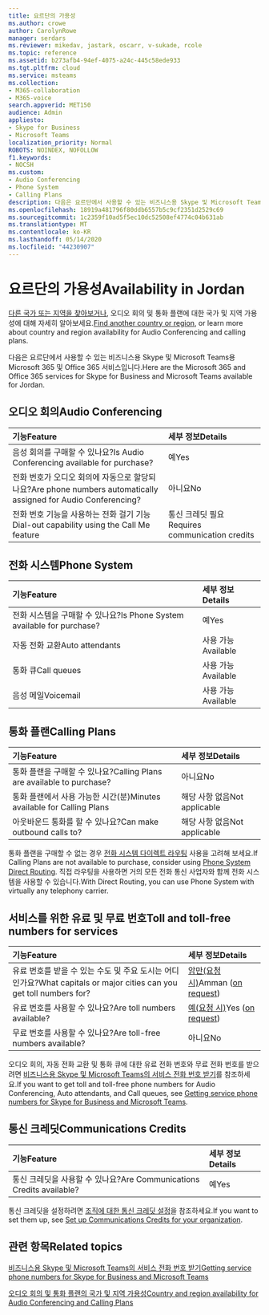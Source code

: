 ```yaml
---
title: 요르단의 가용성
ms.author: crowe
author: CarolynRowe
manager: serdars
ms.reviewer: mikedav, jastark, oscarr, v-sukade, rcole
ms.topic: reference
ms.assetid: b273afb4-94ef-4075-a24c-445c58ede933
ms.tgt.pltfrm: cloud
ms.service: msteams
ms.collection:
- M365-collaboration
- M365-voice
search.appverid: MET150
audience: Admin
appliesto:
- Skype for Business
- Microsoft Teams
localization_priority: Normal
ROBOTS: NOINDEX, NOFOLLOW
f1.keywords:
- NOCSH
ms.custom:
- Audio Conferencing
- Phone System
- Calling Plans
description: 다음은 요르단에서 사용할 수 있는 비즈니스용 Skype 및 Microsoft Teams용 Microsoft 365 및 Office 365 서비스입니다.
ms.openlocfilehash: 18919a481796f80ddb6557b5c9cf2351d2529c69
ms.sourcegitcommit: 1c2359f10ad5f5ec10dc52508ef4774c04b631ab
ms.translationtype: MT
ms.contentlocale: ko-KR
ms.lasthandoff: 05/14/2020
ms.locfileid: "44230907"
---
```

# <a name="availability-in-jordan"></a><span data-ttu-id="29078-103">요르단의 가용성</span><span class="sxs-lookup"><span data-stu-id="29078-103">Availability in Jordan</span></span>

<span data-ttu-id="29078-104">[다른 국가 또는 지역을 찾아보거나](country-and-region-availability-for-audio-conferencing-and-calling-plans.md), 오디오 회의 및 통화 플랜에 대한 국가 및 지역 가용성에 대해 자세히 알아보세요.</span><span class="sxs-lookup"><span data-stu-id="29078-104">[Find another country or region](country-and-region-availability-for-audio-conferencing-and-calling-plans.md), or learn more about country and region availability for Audio Conferencing and calling plans.</span></span>

<span data-ttu-id="29078-105">다음은 요르단에서 사용할 수 있는 비즈니스용 Skype 및 Microsoft Teams용 Microsoft 365 및 Office 365 서비스입니다.</span><span class="sxs-lookup"><span data-stu-id="29078-105">Here are the Microsoft 365 and Office 365 services for Skype for Business and Microsoft Teams available for Jordan.</span></span>
  
## <a name="audio-conferencing"></a><span data-ttu-id="29078-106">오디오 회의</span><span class="sxs-lookup"><span data-stu-id="29078-106">Audio Conferencing</span></span>

|<span data-ttu-id="29078-107">**기능**</span><span class="sxs-lookup"><span data-stu-id="29078-107">**Feature**</span></span>|<span data-ttu-id="29078-108">**세부 정보**</span><span class="sxs-lookup"><span data-stu-id="29078-108">**Details**</span></span>|
|:-----|:-----|
|<span data-ttu-id="29078-109">음성 회의를 구매할 수 있나요?</span><span class="sxs-lookup"><span data-stu-id="29078-109">Is Audio Conferencing available for purchase?</span></span>  <br/> |<span data-ttu-id="29078-110">예</span><span class="sxs-lookup"><span data-stu-id="29078-110">Yes</span></span>  <br/> |
|<span data-ttu-id="29078-111">전화 번호가 오디오 회의에 자동으로 할당되나요?</span><span class="sxs-lookup"><span data-stu-id="29078-111">Are phone numbers automatically assigned for Audio Conferencing?</span></span>  <br/> |<span data-ttu-id="29078-112">아니요</span><span class="sxs-lookup"><span data-stu-id="29078-112">No</span></span>  <br/> |
|<span data-ttu-id="29078-113">전화 번호 기능을 사용하는 전화 걸기 기능</span><span class="sxs-lookup"><span data-stu-id="29078-113">Dial-out capability using the Call Me feature</span></span>  <br/> |<span data-ttu-id="29078-114">통신 크레딧 필요</span><span class="sxs-lookup"><span data-stu-id="29078-114">Requires communication credits</span></span>  <br/> |
   
## <a name="phone-system"></a><span data-ttu-id="29078-115">전화 시스템</span><span class="sxs-lookup"><span data-stu-id="29078-115">Phone System</span></span>

|<span data-ttu-id="29078-116">**기능**</span><span class="sxs-lookup"><span data-stu-id="29078-116">**Feature**</span></span>|<span data-ttu-id="29078-117">**세부 정보**</span><span class="sxs-lookup"><span data-stu-id="29078-117">**Details**</span></span>|
|:-----|:-----|
|<span data-ttu-id="29078-118">전화 시스템을 구매할 수 있나요?</span><span class="sxs-lookup"><span data-stu-id="29078-118">Is Phone System available for purchase?</span></span>  <br/> |<span data-ttu-id="29078-119">예</span><span class="sxs-lookup"><span data-stu-id="29078-119">Yes</span></span>  <br/> |
| <span data-ttu-id="29078-120">자동 전화 교환</span><span class="sxs-lookup"><span data-stu-id="29078-120">Auto attendants</span></span> <br/> |<span data-ttu-id="29078-121">사용 가능</span><span class="sxs-lookup"><span data-stu-id="29078-121">Available</span></span>  <br/> |
|<span data-ttu-id="29078-122">통화 큐</span><span class="sxs-lookup"><span data-stu-id="29078-122">Call queues</span></span>  <br/> |<span data-ttu-id="29078-123">사용 가능</span><span class="sxs-lookup"><span data-stu-id="29078-123">Available</span></span>  <br/> |
|<span data-ttu-id="29078-124">음성 메일</span><span class="sxs-lookup"><span data-stu-id="29078-124">Voicemail</span></span>  <br/> |<span data-ttu-id="29078-125">사용 가능</span><span class="sxs-lookup"><span data-stu-id="29078-125">Available</span></span>  <br/> |
   
## <a name="calling-plans"></a><span data-ttu-id="29078-126">통화 플랜</span><span class="sxs-lookup"><span data-stu-id="29078-126">Calling Plans</span></span>

|<span data-ttu-id="29078-127">**기능**</span><span class="sxs-lookup"><span data-stu-id="29078-127">**Feature**</span></span>|<span data-ttu-id="29078-128">**세부 정보**</span><span class="sxs-lookup"><span data-stu-id="29078-128">**Details**</span></span>|
|:-----|:-----|
|<span data-ttu-id="29078-129">통화 플랜을 구매할 수 있나요?</span><span class="sxs-lookup"><span data-stu-id="29078-129">Calling Plans are available to purchase?</span></span>  <br/> |<span data-ttu-id="29078-130">아니요</span><span class="sxs-lookup"><span data-stu-id="29078-130">No</span></span>  <br/> |
|<span data-ttu-id="29078-131">통화 플랜에서 사용 가능한 시간(분)</span><span class="sxs-lookup"><span data-stu-id="29078-131">Minutes available for Calling Plans</span></span>  <br/> |<span data-ttu-id="29078-132">해당 사항 없음</span><span class="sxs-lookup"><span data-stu-id="29078-132">Not applicable</span></span>  <br/> |
|<span data-ttu-id="29078-133">아웃바운드 통화를 할 수 있나요?</span><span class="sxs-lookup"><span data-stu-id="29078-133">Can make outbound calls to?</span></span>  <br/> |<span data-ttu-id="29078-134">해당 사항 없음</span><span class="sxs-lookup"><span data-stu-id="29078-134">Not applicable</span></span>  <br/> |

<span data-ttu-id="29078-135">통화 플랜을 구매할 수 없는 경우 [전화 시스템 다이렉트 라우팅](../direct-routing-landing-page.md) 사용을 고려해 보세요.</span><span class="sxs-lookup"><span data-stu-id="29078-135">If Calling Plans are not available to purchase, consider using [Phone System Direct Routing](../direct-routing-landing-page.md).</span></span> <span data-ttu-id="29078-136">직접 라우팅을 사용하면 거의 모든 전화 통신 사업자와 함께 전화 시스템을 사용할 수 있습니다.</span><span class="sxs-lookup"><span data-stu-id="29078-136">With Direct Routing, you can use Phone System with virtually any telephony carrier.</span></span>
   
## <a name="toll-and-toll-free-numbers-for-services"></a><span data-ttu-id="29078-137">서비스를 위한 유료 및 무료 번호</span><span class="sxs-lookup"><span data-stu-id="29078-137">Toll and toll-free numbers for services</span></span>

|<span data-ttu-id="29078-138">**기능**</span><span class="sxs-lookup"><span data-stu-id="29078-138">**Feature**</span></span>|<span data-ttu-id="29078-139">**세부 정보**</span><span class="sxs-lookup"><span data-stu-id="29078-139">**Details**</span></span>|
|:-----|:-----|
|<span data-ttu-id="29078-140">유료 번호를 받을 수 있는 수도 및 주요 도시는 어디인가요?</span><span class="sxs-lookup"><span data-stu-id="29078-140">What capitals or major cities can you get toll numbers for?</span></span>  <br/> |<span data-ttu-id="29078-141">[암만(요청 시)](../manage-phone-numbers-for-your-organization/contact-pstn-service-desk.md)</span><span class="sxs-lookup"><span data-stu-id="29078-141">Amman ([on request](../manage-phone-numbers-for-your-organization/contact-pstn-service-desk.md))</span></span>  <br/> |
|<span data-ttu-id="29078-142">유료 번호를 사용할 수 있나요?</span><span class="sxs-lookup"><span data-stu-id="29078-142">Are toll numbers available?</span></span>  <br/> |<span data-ttu-id="29078-143">[예(요청 시)](../manage-phone-numbers-for-your-organization/contact-pstn-service-desk.md)</span><span class="sxs-lookup"><span data-stu-id="29078-143">Yes ([on request](../manage-phone-numbers-for-your-organization/contact-pstn-service-desk.md))</span></span>  <br/> |
|<span data-ttu-id="29078-144">무료 번호를 사용할 수 있나요?</span><span class="sxs-lookup"><span data-stu-id="29078-144">Are toll-free numbers available?</span></span>  <br/> |<span data-ttu-id="29078-145">아니요</span><span class="sxs-lookup"><span data-stu-id="29078-145">No</span></span>  <br/> |
   
 <span data-ttu-id="29078-146">오디오 회의, 자동 전화 교환 및 통화 큐에 대한 유료 전화 번호와 무료 전화 번호를 받으려면 [비즈니스용 Skype 및 Microsoft Teams의 서비스 전화 번호 받기](/microsoftteams/getting-service-phone-numbers)를 참조하세요.</span><span class="sxs-lookup"><span data-stu-id="29078-146">If you want to get toll and toll-free phone numbers for Audio Conferencing, Auto attendants, and Call queues, see [Getting service phone numbers for Skype for Business and Microsoft Teams](/microsoftteams/getting-service-phone-numbers).</span></span>
  
## <a name="communications-credits"></a><span data-ttu-id="29078-147">통신 크레딧</span><span class="sxs-lookup"><span data-stu-id="29078-147">Communications Credits</span></span>

|<span data-ttu-id="29078-148">**기능**</span><span class="sxs-lookup"><span data-stu-id="29078-148">**Feature**</span></span>|<span data-ttu-id="29078-149">**세부 정보**</span><span class="sxs-lookup"><span data-stu-id="29078-149">**Details**</span></span>|
|:-----|:-----|
|<span data-ttu-id="29078-150">통신 크레딧을 사용할 수 있나요?</span><span class="sxs-lookup"><span data-stu-id="29078-150">Are Communications Credits available?</span></span>  <br/> |<span data-ttu-id="29078-151">예</span><span class="sxs-lookup"><span data-stu-id="29078-151">Yes</span></span>  <br/> |
   
<span data-ttu-id="29078-152">통신 크레딧을 설정하려면 [조직에 대한 통신 크레딧 설정](../set-up-communications-credits-for-your-organization.md)을 참조하세요.</span><span class="sxs-lookup"><span data-stu-id="29078-152">If you want to set them up, see [Set up Communications Credits for your organization](../set-up-communications-credits-for-your-organization.md).</span></span>
  
## <a name="related-topics"></a><span data-ttu-id="29078-153">관련 항목</span><span class="sxs-lookup"><span data-stu-id="29078-153">Related topics</span></span>

[<span data-ttu-id="29078-154">비즈니스용 Skype 및 Microsoft Teams의 서비스 전화 번호 받기</span><span class="sxs-lookup"><span data-stu-id="29078-154">Getting service phone numbers for Skype for Business and Microsoft Teams</span></span>](/microsoftteams/getting-service-phone-numbers)

[<span data-ttu-id="29078-155">오디오 회의 및 통화 플랜의 국가 및 지역 가용성</span><span class="sxs-lookup"><span data-stu-id="29078-155">Country and region availability for Audio Conferencing and Calling Plans</span></span>](country-and-region-availability-for-audio-conferencing-and-calling-plans.md)

  
 
